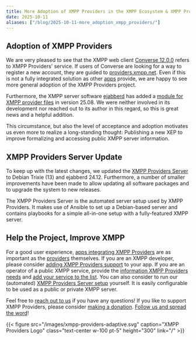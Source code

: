 ```yaml
---
title: More Adoption of XMPP Providers in the XMPP Ecosystem & XMPP Providers Server Update
date: 2025-10-11
aliases: ["/blog/2025-10-11-more_adoption_xmpp_providers/"]
---
```


## Adoption of XMPP Providers

We are very pleased to see that the XMPP web client [Converse 12.0.0](https://github.com/conversejs/converse.js/releases/tag/v12.0.0) refers to XMPP Providers' service.
If users of Converse are looking for a way to register a new account, they are guided to [providers.xmpp.net](https://providers.xmpp.net).
Even if this is not a fully integrated solution as other [apps](/apps/) provide, we are happy to see more general adoption of the XMPP Providers project.

Furthermore, the XMPP server software [ejabberd](https://www.ejabberd.im/) has added a [module for XMPP provider files](https://docs.ejabberd.im/admin/configuration/modules/#mod_providers) in version 25.08.
We were neither involved in its development nor reached out to its author in this regard, so this is great news and a helpful addition.

This circumstance, but also the level of acceptance and adoption motivates us even more to realize a long-standing thought:
Publishing a new XEP to improve formalizing and accessing public XMPP server information.

## XMPP Providers Server Update

To keep up with the latest changes, we updated the [XMPP Providers Server](https://invent.kde.org/melvo/xmpp-providers-server) to Debian Trixie (13) and ejabberd 24.12.
Furthermore, a number of smaller improvements have been made to allow updating all software packages and to upgrade the system to new releases.

The XMPP Providers Server is the automated server setup used by XMPP Providers.
It makes use of Ansible to set up a Debian-based server and contains playbooks for a simple all-in-one setup with a fully-featured XMPP server.

## Help the Project, Improve XMPP

For a good user experience, [apps integrating XMPP Providers](/apps/) are as important as the [providers](/overview/) themselves.
If you are an XMPP developer, please consider [adding XMPP Providers support](https://invent.kde.org/melvo/xmpp-providers#usage) to your app.
If you are an operator of a public XMPP service, provide the [information XMPP Providers needs](/faq/#where-do-we-have-the-providers-properties-from) and [add your service to the list](https://invent.kde.org/melvo/xmpp-providers/-/blob/master/CONTRIBUTING.md#providers).
You can also consider to run our (automated) [XMPP Providers Server setup](https://invent.kde.org/melvo/xmpp-providers-server) yourself.
It is easily configurable to be used as a public or private XMPP server.

Feel free to [reach out to us](/contact/) if you have any questions!
If you like to support XMPP Providers, please consider [making a donation](https://liberapay.com/xmpp_providers).
[Follow us and spread the word](https://fosstodon.org/@xmpp_providers)!

{{< figure src="/images/xmpp-providers-adaptive.svg" caption="XMPP Providers Logo" class="text-center w-100 pt-5" height="300" link="/" >}}
